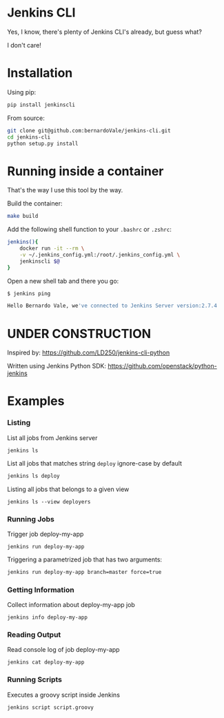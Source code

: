 Jenkins CLI
=====

Yes, I know, there's plenty of Jenkins CLI's already, but guess what?

I don't care!


# Installation

Using pip:
```bash
pip install jenkinscli
```

From source:
```bash
git clone git@github.com:bernardoVale/jenkins-cli.git
cd jenkins-cli
python setup.py install
```

# Running inside a container

That's the way I use this tool by the way. 

Build the container:

```bash
make build
```

Add the following shell function to your `.bashrc` or `.zshrc`:

```bash
jenkins(){
    docker run -it --rm \
    -v ~/.jenkins_config.yml:/root/.jenkins_config.yml \
    jenkinscli $@
}
```

Open a new shell tab and there you go:
```bash
$ jenkins ping

Hello Bernardo Vale, we've connected to Jenkins Server version:2.7.4
```

# UNDER CONSTRUCTION

Inspired by: https://github.com/LD250/jenkins-cli-python

Written using Jenkins Python SDK: https://github.com/openstack/python-jenkins


# Examples


### Listing

List all jobs from Jenkins server
```
jenkins ls
```
List all jobs that matches string `deploy` ignore-case by default

```bash
jenkins ls deploy
```

Listing all jobs that belongs to a given view
```
jenkins ls --view deployers
```


### Running Jobs

Trigger job deploy-my-app

```
jenkins run deploy-my-app
```

Triggering a parametrized job that has two arguments:

```bash
jenkins run deploy-my-app branch=master force=true
```

### Getting Information

Collect information about deploy-my-app job

```
jenkins info deploy-my-app
```

### Reading Output

Read console log of job deploy-my-app

```
jenkins cat deploy-my-app
```

### Running Scripts

Executes a groovy script inside Jenkins
```bash
jenkins script script.groovy
```
